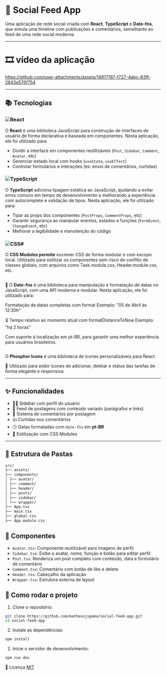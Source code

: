 # 💬 Social Feed App

Uma aplicação de rede social criada com **React**, **TypeScript** e **Date-fns**, que simula uma timeline com publicações e comentários, semelhante ao feed de uma rede social moderna.

---
# :film_strip: vídeo da aplicação

https://github.com/user-attachments/assets/14917197-f727-4abc-83ff-2843e576f754

---

## 📚 Tecnologias

### ![React](https://img.shields.io/badge/react-%2320232a.svg?style=for-the-badge&logo=react&logoColor=%2361DAFB)

O **React** é uma biblioteca JavaScript para construção de interfaces de usuário de forma declarativa e baseada em componentes. Nesta aplicação, ele foi utilizado para:

- Dividir a interface em componentes reutilizáveis (`Post`, `Sidebar`, `Comment`, `Avatar`, etc)
- Gerenciar estado local com hooks (`useState`, `useEffect`)
- Controlar formulários e interações (ex: envio de comentários, curtidas)

### ![TypeScript](https://img.shields.io/badge/TypeScript-007ACC?style=for-the-badge&logo=typescript&logoColor=white)

O **TypeScript** adiciona tipagem estática ao JavaScript, ajudando a evitar erros comuns em tempo de desenvolvimento e melhorando a experiência com autocomplete e validação de tipos. Nesta aplicação, ele foi utilizado para:

- Tipar as props dos componentes (`PostProps`, `CommentProps`, etc)
- Garantir segurança ao manipular eventos, estados e funções (`FormEvent`, `ChangeEvent`, etc)
- Melhorar a legibilidade e manutenção do código

### ![CSS#](https://img.shields.io/badge/CSS3-1572B6?style=for-the-badge&logo=css3&logoColor=white)

O **CSS Modules permite** escrever CSS de forma modular e com escopo local.
Utilizado para estilizar os componentes sem risco de conflito de classes globais, com arquivos como Task.module.css, Header.module.css, etc.

##

📅 O **Date-fns** é uma biblioteca para manipulação e formatação de datas no JavaScript, com uma API moderna e modular. Nesta aplicação, ele foi utilizado para:

Formatação de datas completas com format
Exemplo: "05 de Abril às 12:30h"

⏳ Tempo relativo ao momento atual com formatDistanceToNow
Exemplo: "há 2 horas"

Com suporte à localização em pt-BR, para garantir uma melhor experiência para usuários brasileiros.

##

O **Phosphor Icons** é uma biblioteca de ícones personalizáveis para React.

🔹 Utilizado para exibir ícones de adicionar, deletar e status das tarefas de forma elegante e responsiva.

---

## ✨ Funcionalidades

- 🧑‍💻 Sidebar com perfil do usuário
- 📰 Feed de postagens com conteúdo variado (parágrafos e links)
- 💬 Sistema de comentários por postagem
- 👍 Curtidas nos comentários
- 🕒 Datas formatadas com `date-fns` em **pt-BR**
- 🧼 Estilização com CSS Modules

---



## 📁 Estrutura de Pastas
```bash
src/ 
├── assets/ 
├── components/ 
│ ├── avatar/ 
│ ├── comment/ 
│ ├── header/ 
│ ├── posts/ 
│ ├── sidebar/ 
│ └── wrapper/ 
├── App.tsx 
├── main.tsx 
├── global.css 
├── App.module.css
```

## 🧱 Componentes

- `Avatar.tsx`: Componente reutilizável para imagens de perfil
- `Sidebar.tsx`: Exibe o avatar, nome, função e botão para editar perfil
- `Post.tsx`: Renderiza um post completo com conteúdo, data e formulário de comentário
- `Comment.tsx`: Comentário com botão de like e delete
- `Header.tsx`: Cabeçalho da aplicação
- `Wrapper.tsx`: Estrutura externa de layout

## 🚀 Como rodar o projeto

1. Clone o repositório:

```bash
git clone https://github.com/matheusjsgama/social-feed-app.git
cd social-feed-app
```

2. Instale as dependências:
```bash
npm install
```
2. Inicie o servidor de desenvolvimento:
```bash
npm run dev
```

📝 Licença
[MIT](https://choosealicense.com/licenses/mit/)
